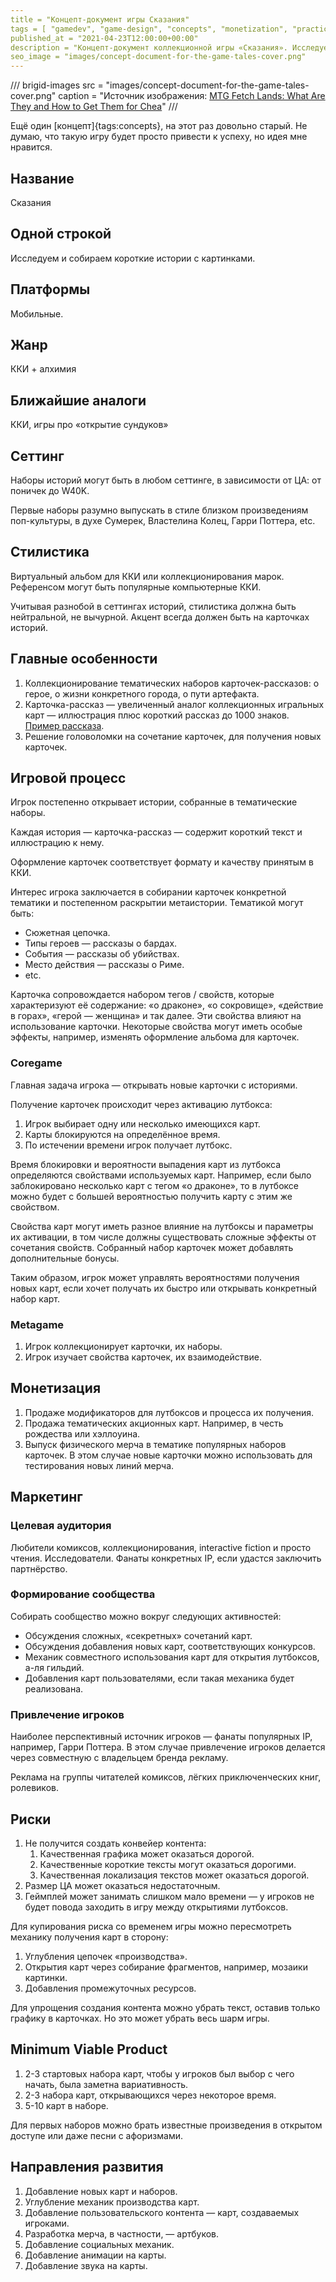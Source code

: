 ```yaml
---
title = "Концепт-документ игры Сказания"
tags = [ "gamedev", "game-design", "concepts", "monetization", "practice", "development", "interesting"]
published_at = "2021-04-23T12:00:00+00:00"
description = "Концепт-документ коллекционной игры «Сказания». Исследуем и собираем короткие истории с картинками."
seo_image = "images/concept-document-for-the-game-tales-cover.png"
---
```


/// brigid-images
src = "images/concept-document-for-the-game-tales-cover.png"
caption = "Источник изображения: [MTG Fetch Lands: What Are They and How to Get Them for Chea](https://draftsim.com/mtg-fetch-lands/)"
///

Ещё один [концепт]{tags:concepts}, на этот раз довольно старый. Не думаю, что такую игру будет просто привести к успеху, но идея мне нравится.

<!-- more -->

## Название

Сказания

## Одной строкой

Исследуем и собираем короткие истории с картинками.

## Платформы

Мобильные.

## Жанр

ККИ + алхимия

## Ближайшие аналоги

ККИ, игры про «открытие сундуков»

## Сеттинг

Наборы историй могут быть в любом сеттинге, в зависимости от ЦА: от поничек до W40K.

Первые наборы разумно выпускать в стиле близком произведениям поп-культуры, в духе Сумерек, Властелина Колец, Гарри Поттера, etc.

## Стилистика

Виртуальный альбом для ККИ или коллекционирования марок. Референсом могут быть популярные компьютерные ККИ.

Учитывая разнобой в сеттингах историй, стилистика должна быть нейтральной, не вычурной. Акцент всегда должен быть на карточках историй.

## Главные особенности

1. Коллекционирование тематических наборов карточек-рассказов: о герое, о жизни конкретного города, о пути артефакта.
2. Карточка-рассказ — увеличенный аналог коллекционных игральных карт — иллюстрация плюс короткий рассказ до 1000 знаков. [Пример рассказа](http://the-tale.org/guide/mobs/41).
3. Решение головоломки на сочетание карточек, для получения новых карточек.

## Игровой процесс

Игрок постепенно открывает истории, собранные в тематические наборы.

Каждая история — карточка-рассказ — содержит короткий текст и иллюстрацию к нему.

Оформление карточек соответствует формату и качеству принятым в ККИ.

Интерес игрока заключается в собирании карточек конкретной тематики и постепенном раскрытии метаистории. Тематикой могут быть:

- Сюжетная цепочка.
- Типы героев — рассказы о бардах.
- События — рассказы об убийствах.
- Место действия — рассказы о Риме.
- etc.

Карточка сопровождается набором тегов / свойств, которые характеризуют её содержание: «о драконе», «о сокровище», «действие в горах», «герой — женщина» и так далее. Эти свойства влияют на использование карточки. Некоторые свойства могут иметь особые эффекты, например, изменять оформление альбома для карточек.

### Coregame

Главная задача игрока — открывать новые карточки с историями.

Получение карточек происходит через активацию лутбокса:

1. Игрок выбирает одну или несколько имеющихся карт.
2. Карты блокируются на определённое время.
3. По истечении времени игрок получает лутбокс.

Время блокировки и вероятности выпадения карт из лутбокса определяются свойствами используемых карт. Например, если было заблокировано несколько карт с тегом «о драконе», то в лутбоксе можно будет с большей вероятностью получить карту с этим же свойством.

Свойства карт могут иметь разное влияние на лутбоксы и параметры их активации, в том числе должны существовать сложные эффекты от сочетания свойств. Собранный набор карточек может добавлять дополнительные бонусы.

Таким образом, игрок может управлять вероятностями получения новых карт, если хочет получать их быстро или открывать конкретный набор карт.

### Metagame

1. Игрок коллекционирует карточки, их наборы.
2. Игрок изучает свойства карточек, их взаимодействие.

## Монетизация

1. Продаже модификаторов для лутбоксов и процесса их получения.
2. Продажа тематических акционных карт. Например, в честь рождества или хэллоуина.
3. Выпуск физического мерча в тематике популярных наборов карточек. В этом случае новые карточки можно использовать для тестирования новых линий мерча.

## Маркетинг

### Целевая аудитория

Любители комиксов, коллекционирования, interactive fiction и просто чтения. Исследователи. Фанаты конкретных IP, если удастся заключить партнёрство.

### Формирование сообщества

Собирать сообщество можно вокруг следующих активностей:

- Обсуждения сложных, «секретных» сочетаний карт.
- Обсуждения добавления новых карт, соответствующих конкурсов.
- Механик совместного использования карт для открытия лутбоксов, а-ля гильдий.
- Добавления карт пользователями, если такая механика будет реализована.

### Привлечение игроков

Наиболее перспективный источник игроков — фанаты популярных IP, например, Гарри Поттера. В этом случае привлечение игроков делается через совместную с владельцем бренда рекламу.

Реклама на группы читателей комиксов, лёгких приключенческих книг, ролевиков.

## Риски

1. Не получится создать конвейер контента:
    1. Качественная графика может оказаться дорогой.
    2. Качественные короткие тексты могут оказаться дорогими.
    3. Качественная локализация текстов может оказаться дорогой.
2. Размер ЦА может оказаться недостаточным.
3. Геймплей может занимать слишком мало времени — у игроков не будет повода заходить в игру между открытиями лутбоксов.

Для купирования риска со временем игры можно пересмотреть механику получения карт в сторону:

1. Углубления цепочек «производства».
2. Открытия карт через собирание фрагментов, например, мозаики картинки.
3. Добавления промежуточных ресурсов.

Для упрощения создания контента можно убрать текст, оставив только графику в карточках. Но это может убрать весь шарм игры.

## Minimum Viable Product

1. 2-3 стартовых набора карт, чтобы у игроков был выбор с чего начать, была заметна вариативность.
2. 2-3 набора карт, открывающихся через некоторое время.
3. 5-10 карт в наборе.

Для первых наборов можно брать известные произведения в открытом доступе или даже песни с афоризмами.

## Направления развития

1. Добавление новых карт и наборов.
2. Углубление механик производства карт.
3. Добавление пользовательского контента — карт, создаваемых игроками.
4. Разработка мерча, в частности, — артбуков.
5. Добавление социальных механик.
6. Добавление анимации на карты.
7. Добавление звука на карты.

